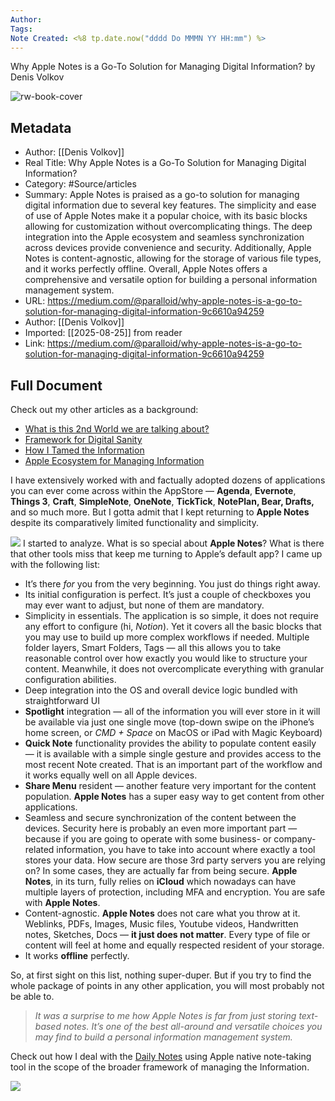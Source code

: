 ```yaml
---
Author: 
Tags:
Note Created: <%8 tp.date.now("dddd Do MMMN YY HH:mm") %>
---
```

Why Apple Notes is a Go-To Solution for Managing Digital Information? by Denis Volkov

![rw-book-cover](https://miro.medium.com/v2/resize:fit:800/1*JgAKKerPD384FOxcdg7caA.png)

## Metadata
- Author: [[Denis Volkov]]
- Real Title: Why Apple Notes is a Go-To Solution for Managing Digital Information?
- Category: #Source/articles
- Summary: Apple Notes is praised as a go-to solution for managing digital information due to several key features. The simplicity and ease of use of Apple Notes make it a popular choice, with its basic blocks allowing for customization without overcomplicating things. The deep integration into the Apple ecosystem and seamless synchronization across devices provide convenience and security. Additionally, Apple Notes is content-agnostic, allowing for the storage of various file types, and it works perfectly offline. Overall, Apple Notes offers a comprehensive and versatile option for building a personal information management system.
- URL: https://medium.com/@paralloid/why-apple-notes-is-a-go-to-solution-for-managing-digital-information-9c6610a94259
- Author: [[Denis Volkov]]
- Imported: [[2025-08-25]] from reader
- Link: https://medium.com/@paralloid/why-apple-notes-is-a-go-to-solution-for-managing-digital-information-9c6610a94259

## Full Document
Check out my other articles as a background:

* [What is this 2nd World we are talking about?](https://medium.com/@paralloid/the-problem-of-two-worlds-d7ab894b6c8c)
* [Framework for Digital Sanity](https://medium.com/@paralloid/ok-whats-the-solution-8518d34a63c8)
* [How I Tamed the Information](https://medium.com/@paralloid/managing-the-digital-information-the-solution-8003cc905d6b)
* [Apple Ecosystem for Managing Information](https://medium.com/@paralloid/why-apple-ecosystem-is-good-for-navigating-in-the-second-world-aa59820b76f5)

I have extensively worked with and factually adopted dozens of applications you can ever come across within the AppStore — **Agenda**, **Evernote**, **Things 3**, **Craft**, **SimpleNote**, **OneNote**, **TickTick**, **NotePlan, Bear, Drafts,** and so much more. But I gotta admit that I kept returning to **Apple Notes** despite its comparatively limited functionality and simplicity.

![](https://miro.medium.com/v2/resize:fit:700/1*JgAKKerPD384FOxcdg7caA.png)
I started to analyze. What is so special about **Apple Notes**? What is there that other tools miss that keep me turning to Apple’s default app? I came up with the following list:

* It’s there *for* you from the very beginning. You just do things right away.
* Its initial configuration is perfect. It’s just a couple of checkboxes you may ever want to adjust, but none of them are mandatory.
* Simplicity in essentials. The application is so simple, it does not require any effort to configure (hi, *Notion*). Yet it covers all the basic blocks that you may use to build up more complex workflows if needed. Multiple folder layers, Smart Folders, Tags — all this allows you to take reasonable control over how exactly you would like to structure your content. Meanwhile, it does not overcomplicate everything with granular configuration abilities.
* Deep integration into the OS and overall device logic bundled with straightforward UI
* **Spotlight** integration — all of the information you will ever store in it will be available via just one single move (top-down swipe on the iPhone’s home screen, or *CMD + Space* on MacOS or iPad with Magic Keyboard)
* **Quick Note** functionality provides the ability to populate content easily — it is available with a simple single gesture and provides access to the most recent Note created. That is an important part of the workflow and it works equally well on all Apple devices.
* **Share Menu** resident — another feature very important for the content population. **Apple Notes** has a super easy way to get content from other applications.
* Seamless and secure synchronization of the content between the devices. Security here is probably an even more important part — because if you are going to operate with some business- or company-related information, you have to take into account where exactly a tool stores your data. How secure are those 3rd party servers you are relying on? In some cases, they are actually far from being secure. **Apple Notes**, in its turn, fully relies on **iCloud** which nowadays can have multiple layers of protection, including MFA and encryption. You are safe with **Apple Notes**.
* Content-agnostic. **Apple Notes** does not care what you throw at it. Weblinks, PDFs, Images, Music files, Youtube videos, Handwritten notes, Sketches, Docs — **it just does not matter**. Every type of file or content will feel at home and equally respected resident of your storage.
* It works **offline** perfectly.

So, at first sight on this list, nothing super-duper. But if you try to find the whole package of points in any other application, you will most probably not be able to.

> *It was a surprise to me how Apple Notes is far from just storing text-based notes. It’s one of the best all-around and versatile choices you may find to build a personal information management system.*
> 
> 

Check out how I deal with the [Daily Notes](https://medium.com/@paralloid/from-chaos-to-clarity-how-daily-notes-help-you-stay-focused-7d547bf08e79) using Apple native note-taking tool in the scope of the broader framework of managing the Information.

![](https://miro.medium.com/v2/resize:fit:640/1*gZhxk97cptsaxp3KGKOykA.png)
